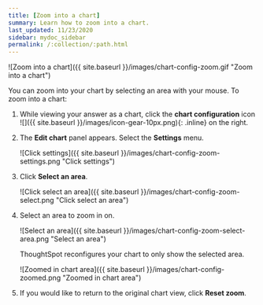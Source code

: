 ```yaml
---
title: [Zoom into a chart]
summary: Learn how to zoom into a chart.
last_updated: 11/23/2020
sidebar: mydoc_sidebar
permalink: /:collection/:path.html
---
```

![Zoom into a chart]({{ site.baseurl }}/images/chart-config-zoom.gif "Zoom into a chart")

You can zoom into your chart by selecting an area with your mouse. To zoom into a chart:

1. While viewing your answer as a chart, click the **chart configuration** icon ![]({{ site.baseurl }}/images/icon-gear-10px.png){: .inline} on the right.

2. The **Edit chart** panel appears. Select the **Settings** menu.

     ![Click settings]({{ site.baseurl }}/images/chart-config-zoom-settings.png "Click settings")

3. Click **Select an area**.

     ![Click select an area]({{ site.baseurl }}/images/chart-config-zoom-select.png "Click select an area")

4. Select an area to zoom in on.

    ![Select an area]({{ site.baseurl }}/images/chart-config-zoom-select-area.png "Select an area")

    ThoughtSpot reconfigures your chart to only show the selected area.

     ![Zoomed in chart area]({{ site.baseurl }}/images/chart-config-zoomed.png "Zoomed in chart area")

4. If you would like to return to the original chart view, click **Reset zoom**.
